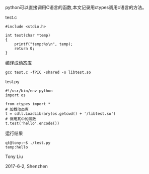 python可以直接调用C语言的函数,本文记录用ctypes调用c语言的方法。

test.c

```
#include <stdio.h>

int test(char *temp)
{
    printf("temp:%s\n", temp);
    return 0;
}
```

编译成动态库 

`gcc test.c -fPIC -shared -o libtest.so`


test.py

```
#!/usr/bin/env python
import os

from ctypes import *
# 加载动态库
t = cdll.LoadLibrary(os.getcwd() + '/libtest.so')
# 调用其中的函数
t.test('hello'.encode())
```

运行结果

```
qt@tony:~$ ./test.py
temp:hello
```

Tony Liu

2017-6-2, Shenzhen